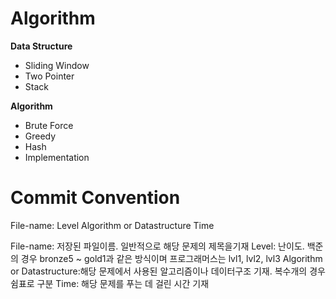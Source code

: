 # Algorithm

**Data Structure**
- Sliding Window
- Two Pointer
- Stack
  
**Algorithm**
- Brute Force
- Greedy
- Hash
- Implementation


# Commit Convention
File-name: Level Algorithm or Datastructure Time

File-name: 저장된 파일이름. 일반적으로 해당 문제의 제목을기재
Level: 난이도. 백준의 경우 bronze5 ~ gold1과 같은 방식이며 프로그래머스는 lvl1, lvl2, lvl3
Algorithm or Datastructure:해당 문제에서 사용된 알고리즘이나 데이터구조 기재. 복수개의 경우 쉼표로 구분
Time: 해당 문제를 푸는 데 걸린 시간 기재

